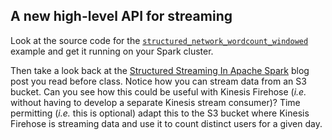 A new high-level API for streaming
-----

Look at the source code for the [`structured_network_wordcount_windowed`](https://github.com/apache/spark/blob/v2.1.0/examples/src/main/python/sql/streaming/structured_network_wordcount_windowed.py) example and get it running on your Spark cluster.

Then take a look back at the [Structured Streaming In Apache Spark](https://databricks.com/blog/2016/07/28/structured-streaming-in-apache-spark.html) blog post you read before class. Notice how you can stream data from an S3 bucket. Can you see how this could be useful with Kinesis Firehose (_i.e._ without having to develop a separate Kinesis stream consumer)? Time permitting (_i.e._ this is optional) adapt this to the S3 bucket where Kinesis Firehose is streaming data and use it to count distinct users for a given day.

